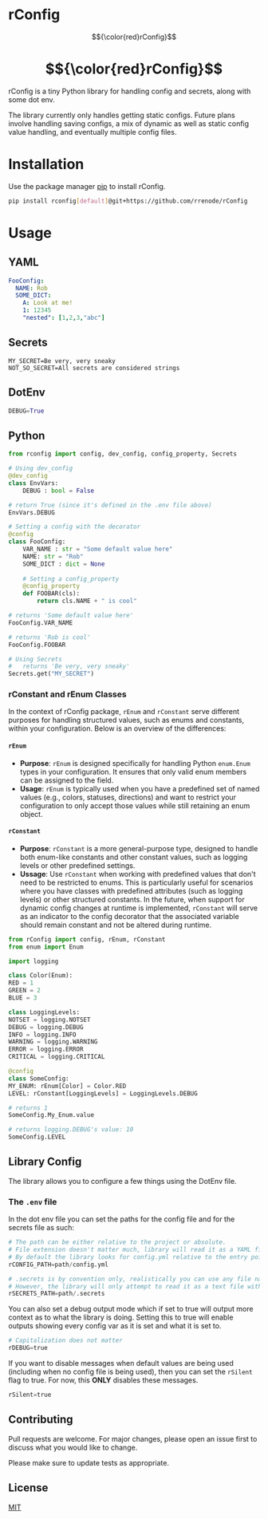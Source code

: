 
# rConfig

$${\color{red}rConfig}$$

# $${\color{red}rConfig}$$

rConfig is a tiny Python library for handling config and secrets, along with some dot env. 

The library currently only handles getting static configs. Future plans involve handling saving configs, a mix of dynamic as well as static config value handling, and eventually multiple config files.

# Installation

Use the package manager [pip](https://pip.pypa.io/en/stable/) to install rConfig.

```bash
pip install rconfig[default]@git+https://github.com/rrenode/rConfig
```

# Usage

## YAML
```yaml
FooConfig:
  NAME: Rob
  SOME_DICT:
    A: Look at me!
    1: 12345
    "nested": [1,2,3,"abc"]
```

## Secrets
```
MY_SECRET=Be very, very sneaky
NOT_SO_SECRET=All secrets are considered strings
```

## DotEnv
```python
DEBUG=True
```

## Python
```python
from rconfig import config, dev_config, config_property, Secrets

# Using dev_config
@dev_config
class EnvVars:
    DEBUG : bool = False

# return True (since it's defined in the .env file above)
EnvVars.DEBUG

# Setting a config with the decorator
@config
class FooConfig:
    VAR_NAME : str = "Some default value here"
    NAME: str = "Rob"
    SOME_DICT : dict = None
    
    # Setting a config_property
    @config_property
    def FOOBAR(cls):
        return cls.NAME + " is cool"

# returns 'Some default value here'
FooConfig.VAR_NAME

# returns 'Rob is cool'
FooConfig.FOOBAR

# Using Secrets
#   returns 'Be very, very sneaky'
Secrets.get("MY_SECRET")

```

### rConstant and rEnum Classes
In the context of rConfig package, `rEnum` and `rConstant` serve different purposes for handling structured values, such as enums and constants, within your configuration. Below is an overview of the differences:  

#### `rEnum` 
- **Purpose**: `rEnum` is designed specifically for handling Python `enum.Enum` types in your configuration. It ensures that only valid enum members can be assigned to the field. 
- **Usage**: `rEnum` is typically used when you have a predefined set of named values (e.g., colors, statuses, directions) and want to restrict your configuration to only accept those values while still retaining an enum object.

#### `rConstant`
- **Purpose**:  `rConstant` is a more general-purpose type, designed to handle both enum-like constants and other constant values, such as logging levels or other predefined settings.
- **Ussage**: Use `rConstant` when working with predefined values that don't need to be restricted to enums. This is particularly useful for scenarios where you have classes with predefined attributes (such as logging levels) or other structured constants. In the future, when support for dynamic config changes at runtime is implemented, `rConstant` will serve as an indicator to the config decorator that the associated variable should remain constant and not be altered during runtime.

```python
from rConfig import config, rEnum, rConstant
from enum import Enum

import logging

class Color(Enum):
RED = 1
GREEN = 2
BLUE = 3

class LoggingLevels:
NOTSET = logging.NOTSET
DEBUG = logging.DEBUG
INFO = logging.INFO
WARNING = logging.WARNING
ERROR = logging.ERROR
CRITICAL = logging.CRITICAL

@config
class SomeConfig:
MY_ENUM: rEnum[Color] = Color.RED
LEVEL: rConstant[LoggingLevels] = LoggingLevels.DEBUG

# returns 1
SomeConfig.My_Enum.value

# returns logging.DEBUG's value: 10
SomeConfig.LEVEL
```

## Library Config

The library allows you to configure a few things using the DotEnv file.

### The `.env` file

In the dot env file you can set the paths for the config file and for the secrets file as such:
```python
# The path can be either relative to the project or absolute.
# File extension doesn't matter much, library will read it as a YAML file.
# By default the library looks for config.yml relative to the entry point.
rCONFIG_PATH=path/config.yml

# .secrets is by convention only, realistically you can use any file name with any extension.
# However, the library will only attempt to read it as a text file with key-value pairs.
rSECRETS_PATH=path/.secrets
```

You can also set a debug output mode which if set to true will output more context as to what the library is doing. Setting this to true will enable outputs showing every config var as it is set and what it is set to.
```python
# Capitalization does not matter
rDEBUG=true
```

If you want to disable messages when default values are being used (including when no config file is being used), then you can set the `rSilent` flag to true. For now, this **ONLY** disables these messages.
```python
rSilent=true
```

## Contributing

Pull requests are welcome. For major changes, please open an issue first
to discuss what you would like to change.

Please make sure to update tests as appropriate.

## License

[MIT](https://choosealicense.com/licenses/mit/)
